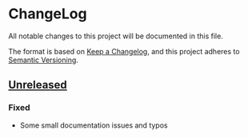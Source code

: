 # ChangeLog
All notable changes to this project will be documented in this file.

The format is based on [Keep a Changelog](https://keepachangelog.com/en/1.0.0/),
and this project adheres to [Semantic Versioning](https://semver.org/spec/v2.0.0.html).

## [Unreleased]
### Fixed
- Some small documentation issues and typos

[Unreleased]: https://github.com/MaybeJustJames/yaml/compare/1.0.0...HEAD
